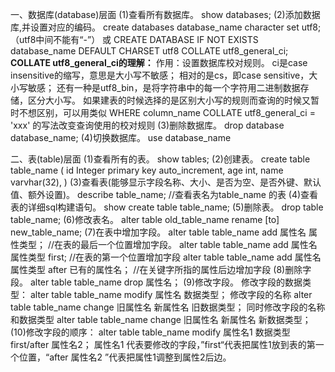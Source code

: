 一、数据库(database)层面
(1)查看所有数据库。
show databases;
(2)添加数据库,并设置对应的编码。
create databases database_name character set utf8;（utf8中间不能有“-”）
或
CREATE DATABASE IF NOT EXISTS database_name DEFAULT CHARSET utf8 COLLATE utf8_general_ci;
**COLLATE utf8_general_ci的理解：**
作用：设置数据库校对规则。
ci是case insensitive的缩写，意思是大小写不敏感；
相对的是cs，即case sensitive，大小写敏感；
还有一种是utf8_bin，是将字符串中的每一个字符用二进制数据存储，区分大小写。
如果建表的时候选择的是区别大小写的规则而查询的时候又暂时不想区别，可以用类似 WHERE column_name COLLATE utf8_general_ci = 'xxx' 的写法改变查询使用的校对规则
(3)删除数据库。
drop database database_name;
(4)切换数据库。
use database_name

二、表(table)层面
(1)查看所有的表。
show tables;
(2)创建表。
create table table_name (
    id Integer primary key auto_increment,
    age int,
    name varvhar(32),
)
(3)查看表(能够显示字段名称、大小、是否为空、是否外键、默认值、额外设置)。
describe table_name; //查看表名为table_name 的表
(4)查看表的详细sql构建语句。
show create table table_name;
(5)删除表。
drop table table_name; 
(6)修改表名。
alter table old_table_name rename [to] new_table_name;
(7)在表中增加字段。
alter table table_name add 属性名 属性类型； //在表的最后一个位置增加字段。
alter table table_name add 属性名 属性类型 first; //在表的第一个位置增加字段
alter table table_name add 属性名 属性类型 after 已有的属性名； //在关键字所指的属性后边增加字段
(8)删除字段。
alter table table_name drop 属性名；
(9)修改字段。
修改字段的数据类型：
alter table table_name modify 属性名 数据类型；
修改字段的名称
alter table table_name change 旧属性名 新属性名 旧数据类型；
同时修改字段的名称和数据类型
alter table table_name change 旧属性名 新属性名 新数据类型；
(10)修改字段的顺序：
alter table table_name modify 属性名1 数据类型 first/after 属性名2；
属性名1 代表要修改的字段，”first“代表把属性1放到表的第一个位置，“after 属性名2 ”代表把属性1调整到属性2后边。
